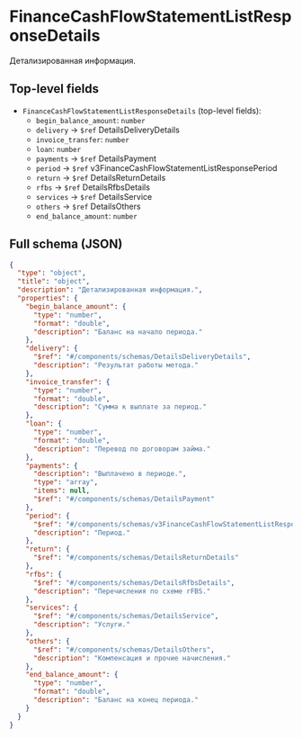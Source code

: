 # FinanceCashFlowStatementListResponseDetails

Детализированная информация.

## Top-level fields
- `FinanceCashFlowStatementListResponseDetails` (top-level fields):
  - `begin_balance_amount`: `number`
  - `delivery` → `$ref` DetailsDeliveryDetails
  - `invoice_transfer`: `number`
  - `loan`: `number`
  - `payments` → `$ref` DetailsPayment
  - `period` → `$ref` v3FinanceCashFlowStatementListResponsePeriod
  - `return` → `$ref` DetailsReturnDetails
  - `rfbs` → `$ref` DetailsRfbsDetails
  - `services` → `$ref` DetailsService
  - `others` → `$ref` DetailsOthers
  - `end_balance_amount`: `number`

## Full schema (JSON)
```json
{
  "type": "object",
  "title": "object",
  "description": "Детализированная информация.",
  "properties": {
    "begin_balance_amount": {
      "type": "number",
      "format": "double",
      "description": "Баланс на начало периода."
    },
    "delivery": {
      "$ref": "#/components/schemas/DetailsDeliveryDetails",
      "description": "Результат работы метода."
    },
    "invoice_transfer": {
      "type": "number",
      "format": "double",
      "description": "Сумма к выплате за период."
    },
    "loan": {
      "type": "number",
      "format": "double",
      "description": "Перевод по договорам займа."
    },
    "payments": {
      "description": "Выплачено в периоде.",
      "type": "array",
      "items": null,
      "$ref": "#/components/schemas/DetailsPayment"
    },
    "period": {
      "$ref": "#/components/schemas/v3FinanceCashFlowStatementListResponsePeriod",
      "description": "Период."
    },
    "return": {
      "$ref": "#/components/schemas/DetailsReturnDetails"
    },
    "rfbs": {
      "$ref": "#/components/schemas/DetailsRfbsDetails",
      "description": "Перечисления по схеме rFBS."
    },
    "services": {
      "$ref": "#/components/schemas/DetailsService",
      "description": "Услуги."
    },
    "others": {
      "$ref": "#/components/schemas/DetailsOthers",
      "description": "Компенсация и прочие начисления."
    },
    "end_balance_amount": {
      "type": "number",
      "format": "double",
      "description": "Баланс на конец периода."
    }
  }
}
```
